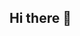 ## Hi there 👋

<!--
**kosar-mahboob/kosar-mahboob** is a ✨ _special_ ✨ repository because its `README.md` (this file) appears on your GitHub profile.

# Hi there! I'm Kosar Mahboob 👋

💻 Java Developer | 🧠 OOP Lover | 🌱 Learning DSA  
🎓 Currently studying Computer Science  
💬 Ask me about Java, Swing, and HashMaps  
🌸 Passionate about building clean & simple GUIs

## 🔧 Tech Stack:
- Java
- OOP (Object-Oriented Programming)
- Java Swing
- Git & GitHub (currently learning!)

## 📫 Connect with me:
[LinkedIn](https://www.linkedin.com/in/your-username)  
[GitHub](https://github.com/kosar-mahboob)

> 🌟 Thanks for visiting my profile! Let’s grow together 💖

 
